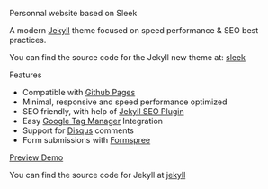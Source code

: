 Personnal website based on Sleek

A modern [Jekyll](https://jekyllrb.com/) theme focused on speed performance & SEO best practices.

You can find the source code for the Jekyll new theme at:
[sleek](https://github.com/janczizikow/sleek)

Features

* Compatible with [Github Pages](https://pages.github.com/)
* Minimal, responsive and speed performance optimized
* SEO friendly, with help of [Jekyll SEO Plugin](https://github.com/jekyll/jekyll-seo-tag)
* Easy [Google Tag Manager](https://tagmanager.google.com/) Integration
* Support for [Disqus](https://disqus.com/) comments
* Form submissions with [Formspree](#formspree)

[Preview Demo](https://janczizikow.github.io/sleek/)

You can find the source code for Jekyll at
[jekyll](https://github.com/jekyll/jekyll)